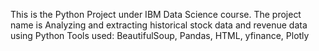 This is the Python Project under IBM Data Science course.
The project name is Analyzing and extracting historical stock data and revenue data using Python
Tools used: BeautifulSoup, Pandas, HTML, yfinance, Plotly
